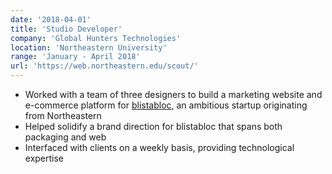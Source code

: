 ```yaml
---
date: '2018-04-01'
title: 'Studio Developer'
company: 'Global Hunters Technologies'
location: 'Northeastern University'
range: 'January - April 2018'
url: 'https://web.northeastern.edu/scout/'
---
```


- Worked with a team of three designers to build a marketing website and e-commerce platform for [blistabloc](https://blistabloc.com), an ambitious startup originating from Northeastern
- Helped solidify a brand direction for blistabloc that spans both packaging and web
- Interfaced with clients on a weekly basis, providing technological expertise
